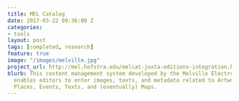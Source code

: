 ```yaml
---
title: MEL Catalog
date: 2017-03-22 09:36:00 Z
categories:
- tools
layout: post
tags: [completed, research]
feature: true
image: "/images/melville.jpg"
project_url: http://mel.hofstra.edu/melcat-juxta-editions-integration.html#melcat
blurb: This content management system developed by the Melville Electronic Library
  enables editors to enter images, texts, and metadata related to Artworks, Persons,
  Places, Events, Texts, and (eventually) Maps.
---
```


